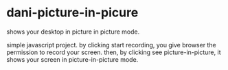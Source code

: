 # dani-picture-in-picure
shows your desktop in picture in picture mode.

simple javascript project. by clicking start recording, you give browser the permission to record your screen. then, by clicking see picture-in-picture, it shows your screen in picture-in-picture mode.
